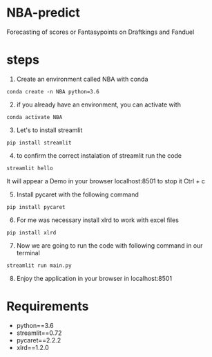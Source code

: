 # NBA-predict
Forecasting of scores or Fantasypoints on Draftkings and Fanduel


# steps
1. Create an environment called NBA with conda
```
conda create -n NBA python=3.6
```

2. if you already have an environment, you can activate with
```
conda activate NBA
```

3. Let's to install streamlit
```
pip install streamlit
```

4. to confirm the correct instalation of streamlit run the code
```
streamlit hello
```
It will appear a Demo in your browser localhost:8501 to stop it Ctrl + c

5. Install pycaret with the following command
```
pip install pycaret
```
6. For me was necessary install xlrd to work with excel files
```
pip install xlrd
```
7. Now we are going to run the code with following command in our terminal
```
streamlit run main.py
```
8. Enjoy the application in your browser in localhost:8501



# Requirements
* python==3.6
* streamlit==0.72
* pycaret==2.2.2
* xlrd==1.2.0